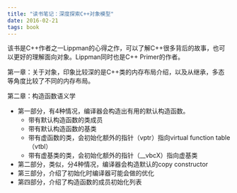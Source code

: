 ```yaml
---
title: "读书笔记：深度探索C++对象模型"
date: 2016-02-21
tags: book
---
```


该书是C++作者之一Lippman的心得之作，可以了解C++很多背后的故事，也可以更好的理解面向对象。Lippman同时也是C++ Primer的作者。

<!--more-->

第一章：关于对象，印象比较深的是C++类的内存布局介绍，以及从继承，多态等角度比较了不同的内存布局。


第二章：构造函数语义学

* 第一部分，有4种情况，编译器会构造出有用的默认构造函数。
    * 带有默认构造函数的类成员
    * 带有默认构造函数的基类
    * 带有虚函数的类，会初始化额外的指针（vptr）指向virtual function table（vtbl）
    * 带有虚基类的类，会初始化额外的指针（__vbcX）指向虚基类 
* 第二部分，类似，分4种情况，编译器会构造默认的copy constructor
* 第三部分，介绍了初始化时编译器可能会做的优化
* 第四部分，介绍了构造函数的成员初始化列表
